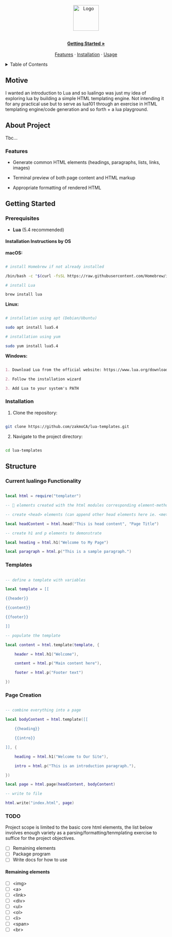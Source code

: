 <!-- PROJECT LOGO -->
<br />
<div align="center">
  <a href="https://github.com/othneildrew/Best-README-Template">
    <img src="" alt="Logo" width="80" height="80">
  </a>
  <p align="center">
    <br />
    <a href="#getting-started"><strong>Getting Started »</strong></a>
    <br />
    <br />
    <a href="#features">Features</a> ·
    <a href="#installation">Installation</a> ·
    <a href="#usage">Usage</a>
  </p>
</div>


<!-- TABLE OF CONTENTS -->
<details>
<summary>Table of Contents</summary>
<ol>
  <li>
    <a href="#about">About</a>
  </li>
  <li>
    <a href="#getting-started">Getting Started</a>
    <ul>
      <li><a href="#prerequisites">Prerequisites</a></li>
      <li><a href="#installation">Installation</a></li>
    </ul>
  </li>
  <li>
    <a href="#usage">Usage</a>
    <ul>
      <li><a href="#current-lualingo-functionality">Current lualingo Functionality</a></li>
      <li><a href="#using-templates">Using Templates</a></li>
      <li><a href="#creating-a-complete-page">Creating a Complete Page</a></li>
      <li><a href="#creating-your-own-templates">Creating your own Templates</a></li>
      <li><a href="#currently-supported-html-elements">Currently Supported HTML Elements</a></li>
    </ul>
  </li>
  <li><a href="#todo">TODO</a></li>
  <li><a href="#examples">Examples</a>
    <ul>
      <li><a href="#creating-a-simple-blog-post">Creating a Simple Blog Post</a></li>
    </ul>
  </li>
  <li><a href="#cli-visualiser">CLI Visualiser</a></li>
</ol>
</details>


## Motive

I wanted an introduction to Lua and so lualingo was just my idea of exploring lua by building a simple HTML templating engine. 
Not intending it for any practical use but to serve as lua101 through an exercise in HTML templating engine/code generation and so forth + a lua playground.


## About Project

Tbc...

### Features

- Generate common HTML elements (headings, paragraphs, lists, links, images)

- Terminal preview of both page content and HTML markup

- Appropriate formatting of rendered HTML 


## Getting Started

### Prerequisites

* **Lua** (5.4 recommended)

#### Installation Instructions by OS

**macOS:**

```bash

# install Homebrew if not already installed

/bin/bash -c "$(curl -fsSL https://raw.githubusercontent.com/Homebrew/install/HEAD/install.sh)"

# install Lua

brew install lua

```

**Linux:**

```bash

# installation using apt (Debian/Ubuntu)

sudo apt install lua5.4

# installation using yum

sudo yum install lua5.4

```

**Windows:**

```md

1. Download Lua from the official website: https://www.lua.org/download.html

2. Follow the installation wizard

3. Add Lua to your system's PATH

```

### Installation

1. Clone the repository:

```bash

git clone https://github.com/zakmoCA/lua-templates.git

```

2. Navigate to the project directory:

```bash

cd lua-templates

```

## Structure

### Current lualingo Functionality 

```lua

local html = require("templater")

-- 💬 elements created with the html modules corresponding element-method ie. html.elementName(content)

-- create <head> elements (can append other head elements here ie. <meta> || <link> || <style> etc.)

local headContent = html.head("This is head content", "Page Title")

-- create h1 and p elements to demonstrate

local heading = html.h1("Welcome to My Page")

local paragraph = html.p("This is a sample paragraph.")

```

### Templates

```lua

-- define a template with variables

local template = [[

{{header}}

{{content}}

{{footer}}

]]

-- populate the template

local content = html.template(template, {

    header = html.h1("Welcome"),

    content = html.p("Main content here"),

    footer = html.p("Footer text")

})

```

### Page Creation

```lua

-- combine everything into a page

local bodyContent = html.template([[

    {{heading}}

    {{intro}}

]], {

    heading = html.h1("Welcome to Our Site"),

    intro = html.p("This is an introduction paragraph."),

})

local page = html.page(headContent, bodyContent)

-- write to file

html.write("index.html", page)

```

### TODO

Project scope is limited to the basic core html elements, the list below involves enough variety as a parsing/formatting/tenmplating exercise to suffice for the project objectives.

- [ ] Remaining elements
- [ ] Package program
- [ ] Write docs for how to use

#### Remaining elements 

- [ ] \<img\>
- [ ] \<a\>
- [ ] \<link\>
- [ ] \<div\>
- [ ] \<ul\>
- [ ] \<ol\>
- [ ] \<li\>
- [ ] \<span\>
- [ ] \<br\>
